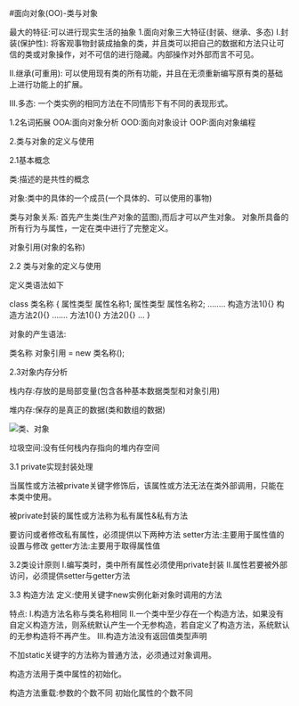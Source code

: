 #面向对象(OO)-类与对象

最大的特征:可以进行现实生活的抽象
1.面向对象三大特征(封装、继承、多态)
I.封装(保护性):
将客观事物封装成抽象的类，并且类可以把自己的数据和方法只让可信的类或对象操作，对不可信的进行隐藏。内部操作对外部而言不可见。

II.继承(可重用):
可以使用现有类的所有功能，并且在无须重新编写原有类的基础上进行功能上的扩展。

III.多态:
一个类实例的相同方法在不同情形下有不同的表现形式。

1.2名词拓展
OOA:面向对象分析
OOD:面向对象设计
OOP:面向对象编程

2.类与对象的定义与使用

2.1基本概念

类:描述的是共性的概念

对象:类中的具体的一个成员(一个具体的、可以使用的事物)

类与对象关系:
首先产生类(生产对象的蓝图),而后才可以产生对象。
对象所具备的所有行为与属性，一定在类中进行了完整定义。

对象引用(对象的名称)

2.2 类与对象的定义与使用

定义类语法如下

class 类名称 {
	属性类型 属性名称1;
	属性类型 属性名称2;
	........
	构造方法1(){}
	构造方法2(){}
	.......
	方法1(){}
	方法2(){}
	...	
}

对象的产生语法:

类名称 对象引用 = new 类名称();

2.3对象内存分析

栈内存:存放的是局部变量(包含各种基本数据类型和对象引用)

堆内存:保存的是真正的数据(类和数组的数据)

![类、对象](E:\java\总结\类、对象.png)

垃圾空间:没有任何栈内存指向的堆内存空间

3.1 private实现封装处理

当属性或方法被private关键字修饰后，该属性或方法无法在类外部调用，只能在本类中使用。

被private封装的属性或方法称为私有属性&私有方法

要访问或者修改私有属性，必须提供以下两种方法
setter方法:主要用于属性值的设置与修改
getter方法:主要用于取得属性值

3.2类设计原则
I.编写类时，类中所有属性必须使用private封装
II.属性若要被外部访问，必须提供setter与getter方法

3.3 构造方法
定义:使用关键字new实例化新对象时调用的方法

特点:
I.构造方法名称与类名称相同
II.一个类中至少存在一个构造方法，如果没有自定义构造方法，则系统默认产生一个无参构造，若自定义了构造方法，系统默认的无参构造将不再产生。
III.构造方法没有返回值类型声明


不加static关键字的方法称为普通方法，必须通过对象调用。

构造方法用于类中属性的初始化。

构造方法重载:参数的个数不同
初始化属性的个数不同